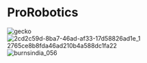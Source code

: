 # ProRobotics

![gecko](https://github.com/user-attachments/assets/e38a7b9b-75c5-4add-8930-b37e80e37a7b)
![2cd2c59d-8ba7-46ad-af33-17d58826ad1e_1 2765ce8b8fda46ad210b4a588dc1fa22](https://github.com/user-attachments/assets/8cfa84e3-8f4d-4396-b245-2adb20a90e57)
![burnsindia_056](https://github.com/user-attachments/assets/ca469e8c-2929-491a-b22f-e300bc2ba907)

